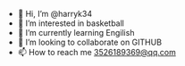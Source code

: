 - 👋 Hi, I’m @harryk34
- 👀 I’m interested in basketball
- 🌱 I’m currently learning Engilish
- 💞️ I’m looking to collaborate on GITHUB
- 📫 How to reach me  3526189369@qq.com

<!---
harryk34/harryk34 is a ✨ special ✨ repository because its `README.md` (this file) appears on your GitHub profile.
You can click the Preview link to take a look at your changes.
--->
